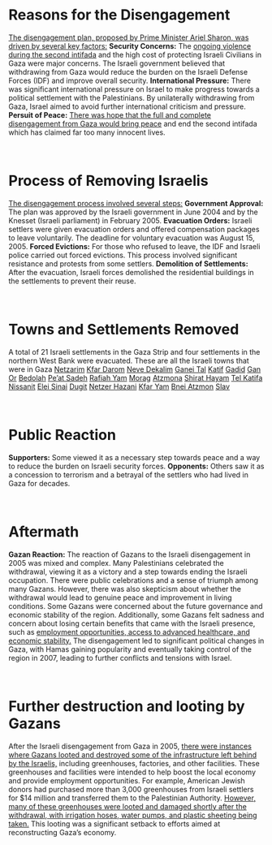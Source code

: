 # Reasons for the Disengagement
[The disengagement plan, proposed by Prime Minister Ariel Sharon, was driven by several key factors:](https://www.google.com/url?sa=t&rct=j&q=&esrc=s&source=web&cd=&cad=rja&uact=8&ved=2ahUKEwi9kcqLnP6HAxWlzTgGHcaIFNwQFnoECAEQAQ&url=https%3A%2F%2Fwww.britannica.com%2Fevent%2FIsraels-disengagement-from-Gaza&usg=AOvVaw1MbnemKoOXlz4wzUouKnQZ&opi=89978449)
**Security Concerns:** The [ongoing violence during the second intifada](https://en.wikipedia.org/wiki/Second_Intifada) and the high cost of protecting Israeli Civilians in Gaza were major concerns. The Israeli government believed that withdrawing from Gaza would reduce the burden on the Israeli Defense Forces (IDF) and improve overall security.
**International Pressure:** There was significant international pressure on Israel to make progress towards a political settlement with the Palestinians. By unilaterally withdrawing from Gaza, Israel aimed to avoid further international criticism and pressure.
**Persuit of Peace:** [There was hope that the full and complete disengagement from Gaza would bring peace](https://www.myjewishlearning.com/article/gaza-disengagement/) and end the second intifada which has claimed far too many innocent lives.

‎

# Process of Removing Israelis
[The disengagement process involved several steps:](https://www.google.com/url?sa=t&rct=j&q=&esrc=s&source=web&cd=&cad=rja&uact=8&ved=2ahUKEwjXhue5nP6HAxUicGwGHf5zA8MQFnoECCQQAQ&url=https%3A%2F%2Fwww.un.org%2Funispal%2Fdocument%2Fauto-insert-205755%2F&usg=AOvVaw2ypEfOrTCKRVOPdCBtSHUS&opi=89978449)
**Government Approval:** The plan was approved by the Israeli government in June 2004 and by the Knesset (Israeli parliament) in February 2005.
**Evacuation Orders:** Israeli settlers were given evacuation orders and offered compensation packages to leave voluntarily. The deadline for voluntary evacuation was August 15, 2005.
**Forced Evictions:** For those who refused to leave, the IDF and Israeli police carried out forced evictions. This process involved significant resistance and protests from some settlers.
**Demolition of Settlements:** After the evacuation, Israeli forces demolished the residential buildings in the settlements to prevent their reuse.

‎

# Towns and Settlements Removed
A total of 21 Israeli settlements in the Gaza Strip and four settlements in the northern West Bank were evacuated. These are all the Israeli towns that were in Gaza
[Netzarim](https://en.wikipedia.org/wiki/Netzarim)
[Kfar Darom](https://en.wikipedia.org/wiki/Kfar_Darom)
[Neve Dekalim](https://en.wikipedia.org/wiki/Neve_Dekalim)
[Ganei Tal](https://en.wikipedia.org/wiki/Ganei_Tal_(Israeli_settlement))
[Katif](https://en.wikipedia.org/wiki/Katif_(Israeli_settlement))
[Gadid](https://en.wikipedia.org/wiki/Gadid)
[Gan Or](https://en.wikipedia.org/wiki/Gan_Or)
[Bedolah](https://en.wikipedia.org/wiki/Bedolah)
[Pe’at Sadeh](https://en.wikipedia.org/wiki/Pe%27at_Sadeh)
[Rafiah Yam](https://en.wikipedia.org/wiki/Rafiah_Yam)
[Morag](https://en.wikipedia.org/wiki/Morag_(Israeli_settlement))
[Atzmona](https://en.wikipedia.org/wiki/Kerem_Atzmona0)
[Shirat Hayam](https://en.wikipedia.org/wiki/Shirat_HaYam)
[Tel Katifa](https://en.wikipedia.org/wiki/Tel_Katifa)
[Nissanit](https://en.wikipedia.org/wiki/Nisanit)
[Elei Sinai](https://en.wikipedia.org/wiki/Elei_Sinai)
[Dugit](https://en.wikipedia.org/wiki/Dugit)
[Netzer Hazani](https://en.wikipedia.org/wiki/Netzer_Hazani_(Israeli_settlement))
[Kfar Yam](https://en.wikipedia.org/wiki/Kfar_Yam)
[Bnei Atzmon](https://en.wikipedia.org/wiki/Bnei_Atzmon)
[Slav](https://en.wikipedia.org/wiki/Slav_(Israeli_settlement))

‎

# Public Reaction
**Supporters:** Some viewed it as a necessary step towards peace and a way to reduce the burden on Israeli security forces.
**Opponents:** Others saw it as a concession to terrorism and a betrayal of the settlers who had lived in Gaza for decades.

‎

# Aftermath
**Gazan Reaction:** The reaction of Gazans to the Israeli disengagement in 2005 was mixed and complex. Many Palestinians celebrated the withdrawal, viewing it as a victory and a step towards ending the Israeli occupation. There were public celebrations and a sense of triumph among many Gazans. 
However, there was also skepticism about whether the withdrawal would lead to genuine peace and improvement in living conditions. Some Gazans were concerned about the future governance and economic stability of the region. 
Additionally, some Gazans felt sadness and concern about losing certain benefits that came with the Israeli presence, such as [employment opportunities, access to advanced healthcare, and economic stability.](https://www.washingtoninstitute.org/policy-analysis/new-polls-show-most-gazans-want-israeli-jobs-not-hamas-mobs) The disengagement led to significant political changes in Gaza, with Hamas gaining popularity and eventually taking control of the region in 2007, leading to further conflicts and tensions with Israel.

‎

# Further destruction and looting by Gazans
After the Israeli disengagement from Gaza in 2005, [there were instances where Gazans looted and destroyed some of the infrastructure left behind by the Israelis,](https://www.aljazeera.com/news/2006/2/13/looters-steal-gaza-greenhouses) including greenhouses, factories, and other facilities. These greenhouses and facilities were intended to help boost the local economy and provide employment opportunities.
For example, American Jewish donors had purchased more than 3,000 greenhouses from Israeli settlers for $14 million and transferred them to the Palestinian Authority. [However, many of these greenhouses were looted and damaged shortly after the withdrawal, with irrigation hoses, water pumps, and plastic sheeting being taken.](https://www.nbcnews.com/id/wbna9331863) This looting was a significant setback to efforts aimed at reconstructing Gaza’s economy.